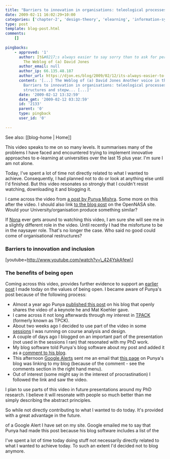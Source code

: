 ```yaml
---
title: "Barriers to innovation in organisations: teleological processes, organisational structures and stepwise refinement"
date: 2009-02-11 16:02:29+10:00
categories: ['chapter-2', 'design-theory', 'elearning', 'information-systems', 'missingps', 'thesis']
type: post
template: blog-post.html
comments:
    []
    
pingbacks:
    - approved: '1'
      author: It&#8217;s always easier to say sorry than to ask for permission &laquo;
        The Weblog of (a) David Jones
      author_email: null
      author_ip: 66.135.48.187
      author_url: https://djon.es/blog/2009/02/12/its-always-easier-to-say-sorry-than-to-ask-for-permission/
      content: '[...] The Weblog of (a) David Jones Another voice in the blogosphere    &laquo;
        Barriers to innovation in organisations: teleological processes, organisational
        structures and stepw... [...]'
      date: '2009-02-12 13:32:59'
      date_gmt: '2009-02-12 03:32:59'
      id: '2133'
      parent: '0'
      type: pingback
      user_id: '0'
    
---
```


See also: [[blog-home | Home]]

This video speaks to me on so many levels. It summarises many of the problems I have faced and encountered trying to implement innovative approaches to e-learning at universities over the last 15 plus year. I'm sure I am not alone.

Today, I've spent a lot of time not directly related to what I wanted to achieve. Consequently, I had planned not to do or look at anything else until I'd finished. But this video resonates so strongly that I couldn't resist watching, downloading it and blogging it.

I came across the video from [a post by Punya Mishra](http://punya.educ.msu.edu/2009/02/10/barriers-to-innovation-inclusion/). Some more on this after the video. I should also link [to the blog post](http://www.opennasa.com/2009/01/28/barriers-to-innovation-and-inclusion/) on the OpenNASA site. Would your University/organisation produce something similar?

If [Nona](http://nonamuldoon.wordpress.com/) ever gets around to watching this video, I am sure she will see me in a slightly different role in the video. Until recently I had the misfortune to be in the naysayer role. That's no longer the case. Who said no good could come of organisational restructures?

### Barriers to innovation and inclusion

\[youtube=http://www.youtube.com/watch?v=\_424YskAfew\]

### The benefits of being open

Coming across this video, provides further evidence to support an [earlier post](/blog2/2009/02/11/the-value-of-being-open/) I made today on the values of being open. I became aware of Punya's post because of the following process:

- Almost a year ago Punya [published this post](http://punya.educ.msu.edu/2008/03/18/site-2008-keynote/) on his blog that openly shares the video of a keynote he and Mat Koehler gave.
- I came across it not long afterwards through my interest in [TPACK](http://www.tpck.org/) (formerly known as TPCK).
- About two weeks ago I decided to use part of the video in some [sessions](http://coursedesign.wordpress.com/) I was running on course analysis and design.
- A couple of days ago I blogged on an important part of the presentation (not used in the sessions I ran) that resonated with my PhD work.
- My blog software told Punya's blog software about my post and added it as a [comment to his blog](http://punya.educ.msu.edu/2008/03/18/site-2008-keynote/#comment-29919).
- This afternoon [Google Alerts](http://punya.educ.msu.edu/2009/02/10/barriers-to-innovation-inclusion/) sent me an email that [this page](http://punya.educ.msu.edu/2009/02/10/barriers-to-innovation-inclusion/) on Punya's blog was linking to my blog (because of the comment - see the comments section in the right hand menu).
- Out of interest (some might say in the interest of procrastination) I followed the link and saw the video.

I plan to use parts of this video in future presentations around my PhD research. I believe it will resonate with people so much better than me simply describing the abstract principles.

So while not directly contributing to what I wanted to do today. It's provided with a great advantage in the future.

of a Google Alert I have set on my site. Google emailed me to say that Punya had made this post because his blog software includes a list of the

I've spent a lot of time today doing stuff not necessarily directly related to what I wanted to achieve today. To such an extent I'd decided not to blog anymore.